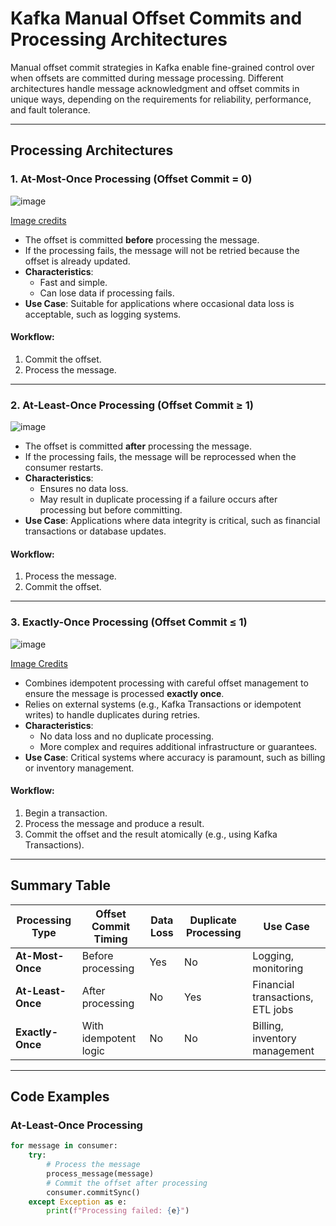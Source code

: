 

# Kafka Manual Offset Commits and Processing Architectures

Manual offset commit strategies in Kafka enable fine-grained control over when offsets are committed during message processing. Different architectures handle message acknowledgment and offset commits in unique ways, depending on the requirements for reliability, performance, and fault tolerance.

---

## Processing Architectures

### 1. **At-Most-Once Processing (Offset Commit = 0)**

![image](https://github.com/user-attachments/assets/1c8000da-6f9c-4816-941b-b4b3713a74f3)

[Image credits](https://github.com/user-attachments/assets/655e3d41-14e7-43da-a9c5-f1d73215719f)

- The offset is committed **before** processing the message.
- If the processing fails, the message will not be retried because the offset is already updated.
- **Characteristics**:
  - Fast and simple.
  - Can lose data if processing fails.
- **Use Case**: Suitable for applications where occasional data loss is acceptable, such as logging systems.

#### Workflow:
1. Commit the offset.
2. Process the message.

---

### 2. **At-Least-Once Processing (Offset Commit ≥ 1)**

![image](https://github.com/user-attachments/assets/31f2b0df-f242-4526-8db4-01f785c12899)

- The offset is committed **after** processing the message.
- If the processing fails, the message will be reprocessed when the consumer restarts.
- **Characteristics**:
  - Ensures no data loss.
  - May result in duplicate processing if a failure occurs after processing but before committing.
- **Use Case**: Applications where data integrity is critical, such as financial transactions or database updates.

#### Workflow:
1. Process the message.
2. Commit the offset.

---

### 3. **Exactly-Once Processing (Offset Commit ≤ 1)**

![image](https://github.com/user-attachments/assets/2c9b4b0a-48c8-4c71-ad28-d0d5a1e279d2)

[Image Credits](https://github.com/user-attachments/assets/73e08dd6-5de1-44db-a2d1-91c393dd4a5a)

- Combines idempotent processing with careful offset management to ensure the message is processed **exactly once**.
- Relies on external systems (e.g., Kafka Transactions or idempotent writes) to handle duplicates during retries.
- **Characteristics**:
  - No data loss and no duplicate processing.
  - More complex and requires additional infrastructure or guarantees.
- **Use Case**: Critical systems where accuracy is paramount, such as billing or inventory management.

#### Workflow:
1. Begin a transaction.
2. Process the message and produce a result.
3. Commit the offset and the result atomically (e.g., using Kafka Transactions).

---

## Summary Table

| Processing Type        | Offset Commit Timing  | Data Loss | Duplicate Processing | Use Case                           |
|------------------------|-----------------------|-----------|-----------------------|------------------------------------|
| **At-Most-Once**       | Before processing     | Yes       | No                    | Logging, monitoring                |
| **At-Least-Once**      | After processing      | No        | Yes                   | Financial transactions, ETL jobs  |
| **Exactly-Once**       | With idempotent logic | No        | No                    | Billing, inventory management      |

---

## Code Examples

### At-Least-Once Processing
```python
for message in consumer:
    try:
        # Process the message
        process_message(message)
        # Commit the offset after processing
        consumer.commitSync()
    except Exception as e:
        print(f"Processing failed: {e}")
